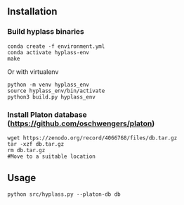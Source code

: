 
## Installation

### Build hyplass binaries
```
conda create -f environment.yml
conda activate hyplass-env
make
```

Or with virtualenv
```
python -m venv hyplass_env
source hyplass_env/bin/activate
python3 build.py hyplass_env
```

### Install Platon database (https://github.com/oschwengers/platon)
```
wget https://zenodo.org/record/4066768/files/db.tar.gz
tar -xzf db.tar.gz
rm db.tar.gz
#Move to a suitable location
```

## Usage

```
python src/hyplass.py --platon-db db
```
